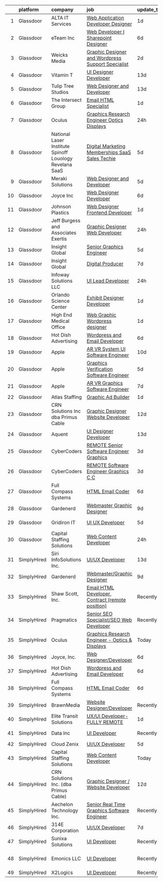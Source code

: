 

|    | platform    | company                                                     | job                                                                                                                                                                                                                                                                                                                                                                                                                                                                                                                                                                                                                                                                                                                                                                                                                                                                                                                                                                                                                                                                                                                                                                                                                                                                                                                                                                                                                                                                                | update_time   | location                  |
|---:|:------------|:------------------------------------------------------------|:-----------------------------------------------------------------------------------------------------------------------------------------------------------------------------------------------------------------------------------------------------------------------------------------------------------------------------------------------------------------------------------------------------------------------------------------------------------------------------------------------------------------------------------------------------------------------------------------------------------------------------------------------------------------------------------------------------------------------------------------------------------------------------------------------------------------------------------------------------------------------------------------------------------------------------------------------------------------------------------------------------------------------------------------------------------------------------------------------------------------------------------------------------------------------------------------------------------------------------------------------------------------------------------------------------------------------------------------------------------------------------------------------------------------------------------------------------------------------------------|:--------------|:--------------------------|
|  1 | Glassdoor   | ALTA IT Services                                            | [Web Application Developer   Designer](https://www.glassdoor.com/partner/jobListing.htm?pos=120&ao=1110586&s=58&guid=00000182afbe0612942f9508bfa9d437&src=GD_JOB_AD&t=SR&vt=w&cs=1_c5c6895d&cb=1660805843231&jobListingId=1008074200137&cpc=0FE1F5EA2BC84A01&jrtk=3-0-1ganrs1t5is3s801-1ganrs1tugrhn800-6c28291b72e36d00--6NYlbfkN0AXtvPDqDev6liskt-h_3vAUEMM26GmMOlWYCAn-kvNiXTWhOpXUsJAjGAig0pzkvYTj5MpeYtT_Tmk-_-5cLLnfKUOLtxlawba1a0ORZ_EkEUPx3Uxx3WchkhaXG76t2wO3Zmy83JQTWS_qBNlzXZuhn5agtDBqi3R42fCLwZZHxBjQQpB6vM1TWE4KKThsfVEuXe9SIGn7a4ZO1m8tEOBmEoHLaDvT5flUrCzjVEx_jvu412moRDLXl9gWNh4xhvcEXO3sgBdc2EmGAFrAlxniEH0LyIW5-bhCToopM6FgtdbHusEhw9IAmQBrtn8kVf4qMSSbOUg524saff7Hb0KWeTWHF4WoVGxPVr5EwKe0q2lxpJNud5zXi3_KhvyQqwZ-f8T8NZd45rYYRwzXW9v2JdRtywnZfd1pB00xDldMYZp9QWTfmKoJWQ_xbtcYnnvrvmrqlWrpUMzU2kwCfIzXtIc9G-Tg-K83XbDcF2NRt_Hm1Tb0NL6OkBeg_7tDu_xQGQBOaw6eGruToVoMtQ0jAnSXKPJc_n5WKVBzjvSMhOwu6sxaH6HwnYT3nXsOy0A4Aewaa2uuo5FVBdRksQG6rUN_cGz1PU2GElo0ONekTIF1SjzWiM3migHGcwymOo%3D)                                                                                                                                                                                                                                                                                                                                                                                                                                                                           | 1d            | Washington, DC            |
|  2 | Glassdoor   | eTeam Inc                                                   | [Web Developer I  Sharepoint Designer](https://www.glassdoor.com/partner/jobListing.htm?pos=126&ao=1110586&s=58&guid=00000182afbe0612942f9508bfa9d437&src=GD_JOB_AD&t=SR&vt=w&ea=1&cs=1_6f44ec95&cb=1660805843232&jobListingId=1008066878548&cpc=2CAED5C921A5F994&jrtk=3-0-1ganrs1t5is3s801-1ganrs1tugrhn800-850d932022c0bcc9--6NYlbfkN0Dtmpfj98iB4C0jJJOWen3Era3IQfJzNZ4PFwBIKpo80E20bU78zJ3qEgsYTK5DSPzuclvV91SisNWEKTRqgjREJl8qL5FgOUjzi02qgR1gqdgVoYCVdoiSQWs_6sV0PbQu6hjJGDTziVQRi1HM42vBckjptE7aIC_lp1RQcBvCaDRqAl_A3ENu8PewGKQpueUrpBNZF0hJ3jw4btOMa_MjwjIk778I2JLUk3j0mkhb-PkLCqLDJK1cfbV_XHe1fLKAN3jFhl1efVpHpqzNT3oj0t7YgzQ4LWwHpR0TZbCLjtuXQpuC17aUy_l8ddArBntFKnFV6CzHJwpks_mIIKQI4StFlb6AgmpYWxReDF0OcSlHPVfU_ic_tXf36x2QdiQFF4SW8dJFy7rvCfa8eoKhv126lgl7zpT8AxkYwJwnIVxoPQGGxTk4W3eb0mBiH6btRrrr0lEjJjfWT6CT8k_RDApc4iY1kIQzMkoAEtpVgM7rzawlm6pOmrkU4wCNGJ1qWlizcc1tX18vIw8MH9EM)                                                                                                                                                                                                                                                                                                                                                                                                                                                                                                                                                                                    | 6d            | Hartford, CT              |
|  3 | Glassdoor   | Weicks Media                                                | [Graphic Designer and Wordpress Support Specialist](https://www.glassdoor.com/partner/jobListing.htm?pos=101&ao=1110586&s=58&guid=00000182afbe0612942f9508bfa9d437&src=GD_JOB_AD&t=SR&vt=w&ea=1&cs=1_f0cba88e&cb=1660805843228&jobListingId=1008072013351&cpc=7C8D5D6438C602C2&jrtk=3-0-1ganrs1t5is3s801-1ganrs1tugrhn800-f31b1fb64c88e4c8--6NYlbfkN0ACTeRvGRFS6hadW-07x_K1RnsIE8OdH4tufuZ5eRAiXlI_sIDJdKrGe27qCs_TzNXdss_7gno-AnX7O1K47KxxOM5LJuaxxaSpOgir9tMdZ1xXBd4B1sGTqr_kgZtxG2mHPGXT0PGGvUIzcWgTQjw-mK6CS2EQ26MSkDvGKreFGMnUR7uWf4iEFE2kzRgStRBST9lGu52GRYFvkntgAjv8Wc6uSxEuDZoCupru2109WlVOZgPz0Z0Hj_oEy8uvnCHpqaCrSzvluFyeYZRpsIP0ErKqr_eLm-1A3oZr5uD24QV9VL0m5DdVOhWC-Q27NRipW4Fg75winhn7CHPYcpGAGY06-fYO5iWfGR-JS4YsowuvBONFQrTspAQ4_w7OJuA9YsiAmktkxr8MrSki9v7EqRgnwRdE4Fuu2fXrH_zrh8waCRMA9NrkvAByQ04H0xrDmoRsaDx62MUkLheLYuSaz-Vif9QoR0B9UQAwMmNk_XqNCcAMpPWhSJMgU5uxpYp8Ye9dQqFCIrnkB1aP0iLvV2ReFPfmvzCQo0b_-VpzzQ%3D%3D)                                                                                                                                                                                                                                                                                                                                                                                                                                                                                                                                           | 2d            | Cedar Falls, IA           |
|  4 | Glassdoor   | Vitamin T                                                   | [UI Designer   Developer](https://www.glassdoor.com/partner/jobListing.htm?pos=128&ao=1110586&s=58&guid=00000182afbe0612942f9508bfa9d437&src=GD_JOB_AD&t=SR&vt=w&cs=1_d232e452&cb=1660805843232&jobListingId=1008053886167&cpc=2CAED5C921A5F994&jrtk=3-0-1ganrs1t5is3s801-1ganrs1tugrhn800-6f6034691b5422f3--6NYlbfkN0DMrcEu7yrtATojKJA7cEzGQ3FdRGWLh0CZQInL4ECGI6k5tN82kdM0OKoro5eXmjovAfqE-qCFzorBk8MpdY72_0U5dfxVKxGhck5KRFN-xTbAscjui61db-fDE_8QO-m47Uwzd92MrNOCQvxBUcualtGhT067Qzu-g2luV1gB0uc7K6Hu6pcTF2O3asqcVtQ7fJhw9f-KrEPA_YoxHUx4vSWru2ckd4Q0oFhwJ8SWEc8j3Kxxo5jx4x9GPGLiQAbLiYazgVJD9ClQ-vFEaaQ4xjobEA_efibNeW4F0OCWcKb2vHtTc-sbYz_psS6nCagMGXFAU-otyD77n5mZaJc-Y6HXhwg_DoxKpQuLc-euQuiKUeodXA-I539KYUgtw1wLAC-mKDB__5IvnSiS90aNpGTnGGjdqXLZJyH8mcscKP5kZ41l7e3iKKNPQk1Yc4ByhFnAlxyFhM9Q0-uvPaq1dfWZLm5soJ8%3D)                                                                                                                                                                                                                                                                                                                                                                                                                                                                                                                                                                                                                                                        | 13d           | Remote                    |
|  5 | Glassdoor   | Tulip Tree Studios                                          | [Web Designer and Developer](https://www.glassdoor.com/partner/jobListing.htm?pos=105&ao=1110586&s=58&guid=00000182afbe0612942f9508bfa9d437&src=GD_JOB_AD&t=SR&vt=w&ea=1&cs=1_923c7901&cb=1660805843229&jobListingId=1008053123117&cpc=EE7F0D06914A6BE7&jrtk=3-0-1ganrs1t5is3s801-1ganrs1tugrhn800-66a68536ebef2826--6NYlbfkN0COoXx2nxHvtA1izLE8Ox-kfM4KUiiZET2Bg0Ps5ZbvlsQIhhyaNVvcHwgVzbqD8LdjVOZjFQOYQN3zE4BXJAyIFSvndfwa_99TzOZtbWnRVvjwIuEO7m7j2Ulrp0DEABaF0CE12zPezSZ3wvzUOzl8sjC0bk7XygatiRKUvgwZlhxaXtHKjn52bmk41A8sza-GgWrZIOiLpYoGXM9gEL8HbGpr9wGH95swvvVOZj2jpd6_ApS_qUyGlqXX3NNkFo4VRBr_ojbQYO9e2gGhfECdM8h4n6fZO28137VRxbOCXFF0Dkj7PAyED_jGmSpiRk7FtMBU5WtuiiiyvVTCf3nvSutjsEPt3T16J9s9iLuRA08BLimAH1e9Hi2JkBIH5F9S_1PHXvGp_qyr3dPsOr_cQNDCZBv63CjifoLC2BKri9hFEUhs7Ju52a-ZR2tZgRLt7CpXnh4UtQzyYA-k858JVlyfR7LZOvVp5bQK6coXjZjEZJWDLL0-F53wM_2n7nM-SpZSGQLS9g%3D%3D)                                                                                                                                                                                                                                                                                                                                                                                                                                                                                                                                                                                                  | 13d           | Rochester, MN             |
|  6 | Glassdoor   | The Intersect Group                                         | [Email HTML Specialist](https://www.glassdoor.com/partner/jobListing.htm?pos=118&ao=1110586&s=58&guid=00000182afbe0612942f9508bfa9d437&src=GD_JOB_AD&t=SR&vt=w&ea=1&cs=1_fcf77028&cb=1660805843231&jobListingId=1008074370447&cpc=42BEC95245890617&jrtk=3-0-1ganrs1t5is3s801-1ganrs1tugrhn800-22c56744a00dd6d9--6NYlbfkN0D3PcU9heefYh9TtgByvMoljOix8d9QGO4-sOduKDD9bT1jZI9CfBWrR-yhgruQBi7BODCzZdeBCVxltjTcoLfa9fjLk7NMFbxIrl9F5qP5psuaO9TR_rl8p70B1b0bwKQhJG9MZh2IuOyJto0tZsNoJrw3F83L99OynJJIDCLJuZYXtySHDGkwyagBHaLJOEOXrtbS6ZygUn4l1org6kBOMJCG6J8h2LYu-JWtvrFvZ3x4dfSRxfxfIGybZeKhrHEgsMBjQLM4pMr8f00CCB4mzac6rpq6cOW_zdDNHAHhytQf_Mb_ISE7IywMY_VjnHPmNwLSI92SNmVlx1DHiKRbWTsVNnSxs8PIRkD39FYu-S0S13YNCL6V7FhB74vMsWniV_RSoep2RWfRCN47jZ_dc-i0rvXRXZq20SpqTkErwIDZZD7VRTmS0kL3UXGj8u9TRiVWaKoEcAko6v8QPLGcGqAAH1mPAVWOr__nYondnMXwtPWGboRu-v-jCEB76lTj5gY4qvLtFg%3D%3D)                                                                                                                                                                                                                                                                                                                                                                                                                                                                                                                                                                                                       | 1d            | Plano, TX                 |
|  7 | Glassdoor   | Oculus                                                      | [Graphics Research Engineer   Optics   Displays](https://www.glassdoor.com/partner/jobListing.htm?pos=115&ao=1110586&s=58&guid=00000182afbe0612942f9508bfa9d437&src=GD_JOB_AD&t=SR&vt=w&cs=1_2248316d&cb=1660805843230&jobListingId=1008077457927&cpc=DE56C24FF6DEC286&jrtk=3-0-1ganrs1t5is3s801-1ganrs1tugrhn800-ef44fb719727a8bc--6NYlbfkN0DYl4UJW4r1Vl7FEn6T9F-rD9lpC-0oMJVSiWjK_MGUd8e8cHXcpv6KPyjLHZEfqkXGgj9g3yMP8WBskLw8Z33akGOFyRhnVvFUcab6l4hdzH_rbNwh_JgEQd7Civ74f2U5AHnFCbn-WchGtEeP2VCWodfz_h3UWLVa38femHmi7XXVvL8zU76LUIBe236O9d5Mk7yff3H_GrvhYPVLuATXfuCCXQP0Z-85JJZEJujhDiqLvKQ69KrXIk9OaRuHhBt8kQS_U6u38i5XTx0ntzT8_rirEDoNQDZmF7DB-wz9zl09tS7U9JSDpbl-Sv0RW9qvboHxO_g8kJaG5Y8OLLf1Z0taQivYYz3nAr_jdJ9u-h-cwXO9hoopH_Tty5VMSw2k51m3MePugpOFYd9IQU7XIzHhadAJE119W7xVAzsMANJUXGLxeBqNQeYCegsWcunSEUX3RBBN41nRSm3lFr-I8tdwVp_d6ar_nlzXtFIiRrVdpYBV7esJqIJZ-GzbO79-PQVgIKPLLWEIwNPugv5WLntxZHHPBp82iBhlLqzvaySSAvjNXKCHNNzjN3RtmtN8m15wcesW5-GsMfAqgkLVZqxqQZ5j3HhpiMFuYUZsekV6xhugfEmiQ2X6LxQA8yWHnLb39g4Q2Ei2_cX7Ifcj6YOKKiUDmn0PuqAZuMHwNSVN9F0GsIzOVeZ0WSH1FiInfEvkWdMPfLR0W1G0znTiVjfq4EgkV87b1hXVgKWzwIqCMg_LbRPC6DzcM6QLWkVdEMgalSi_SjzTyYxPNDi6Tzg4m_M4NdjbExvMp-0Zyb_kkJafNEtPtdiq963JR6MmdlSg6EsyuZjOmFmJ0iXJiDvv08RcVXYKTjIgW0Oq9IYZSvrtDQhsIA4JMLCK8dx1P2u84A_AYSBrngx8sI-S4nrvofEEcWujMFH9dTXg3L7iRMTigsHAc87VkdBXtM3BY8NHWEzB7Q7BuhCOAlHnxMSLV_d9xHIhzAGtkpV-5I36taqNiU_v-2avYcmvt4xR5cMBckW8r70Ns4rbLtKFag8X5tkJ4d1H1A-udVKqSgVt2Uty23go_3bHabkAHCE%3D) | 24h           | Burlingame, CA            |
|  8 | Glassdoor   | National Laser Institute Spinoff   Louology   Revelana SaaS | [Digital Marketing  Memberships   SaaS Sales Techie](https://www.glassdoor.com/partner/jobListing.htm?pos=102&ao=1110586&s=58&guid=00000182afbe0612942f9508bfa9d437&src=GD_JOB_AD&t=SR&vt=w&ea=1&cs=1_86a263f9&cb=1660805843228&jobListingId=1008068911018&cpc=251DE92F8575B4A7&jrtk=3-0-1ganrs1t5is3s801-1ganrs1tugrhn800-ce89aa23009b1c36--6NYlbfkN0BxkLIcfe0oqaYINownie861a0BJtkzmJW-WyGv8J0JYNFW8oQHz1wbvj_f-6pZXKFs39C5HYDJAun2xiK8kT14n2FBdJ2_IV5P7fLAVoIpAPoU7I-jaGAdCUI_DNCk7fRWhvHWG5Rr1ymXTyzBAMRa3T80TC7-yeYBvTn7Hm3WLXCBuMW6Li9aNXTNYESyh3XENxR8nNMTiZEWFbkvpcnnsBH1rMYAXoBeF1pZDbaNbxUdEC97YYzD3osXUiB_ofOmCSWLM-GnWnimIoNeawqLq887ay5hPbytxj3G7GMAzZvqpVoccRs4Ql8B9MER53ZkkvI42r05CtGVSdTZyx55n9Wh7Q04Ro6gYokivF8L16pvKrEABM74KDMP4IH5u8Tv_MsJmPlRUwHT35bM5ol5braEqaQrwKMaQ8dTBHfFpUEFbSYgpfoYh_5ATgT48P1TalMK1qaC64M90QCHGWMWrVF7iKEE8towbkXcSwQJCiqKbxgYHRB2F2E5IDzj3UDSgrI3O1pWHjRd4pchYI5NYNj2_e8Yp_fQbgtf7RyS1Q%3D%3D)                                                                                                                                                                                                                                                                                                                                                                                                                                                                                                                                          | 5d            | Scottsdale, AZ            |
|  9 | Glassdoor   | Meraki Solutions                                            | [Web Designer and Developer](https://www.glassdoor.com/partner/jobListing.htm?pos=114&ao=1110586&s=58&guid=00000182afbe0612942f9508bfa9d437&src=GD_JOB_AD&t=SR&vt=w&ea=1&cs=1_315aef22&cb=1660805843231&jobListingId=1008068704454&cpc=48B9F4758953335C&jrtk=3-0-1ganrs1t5is3s801-1ganrs1tugrhn800-d83a7cdc4a7bc7b4--6NYlbfkN0BWi3eEu-Q0UpxkIUpdrJzmOxHi_XGcoZO2CjQXftiTGI9fTokWfZjTPkpzgBplrcOqyZHjR7weLWGZP9pVPTXtxbQM4GjiFQIzgNcOaz68MD8ziUuvfbAlYFK0a3PY8HM8wDQmHW5FJdNn8qx2kIX_xIepT0cRaZIYFYiB7zIPJw8TNVgIJK19Zb5hkFGsiJc1zSbZrdDSmVg0tehJyKTm8uvca1hEdenNC1StLlIG5me6OjQ7hA8oQ5deK7ql5-21NKrDVHcUToulBBpfNxm09wklIbK-nT4oyxCDllX0BG5ppXu3vH4EfF_PRbVA4vEKT1wDQc7gFYHViYojGwbyWJeoLOQjoWQJfIldaOzJhvL5dUoWaB0ZDk8ZhZfAWx-e54TTfe8hMaB4xg_SAWRQSWxDi0Aj4D0U-zXyuV3DcUHcsnc8oXDSxBiYSV8vYyEBBo9RHusaBGdkCpj2QpRTLnd4qHXo4nF9nFu2KzFF8QglrWZkE2U0MXU8pxYEakHp9MmmIzhZCIF32xBatcWJftOwh8H4N1o%3D)                                                                                                                                                                                                                                                                                                                                                                                                                                                                                                                                                                                | 5d            | Pensacola, FL             |
| 10 | Glassdoor   | Joyce  Inc                                                  | [Web Designer Developer](https://www.glassdoor.com/partner/jobListing.htm?pos=106&ao=1110586&s=58&guid=00000182afbe0612942f9508bfa9d437&src=GD_JOB_AD&t=SR&vt=w&ea=1&cs=1_fd938897&cb=1660805843229&jobListingId=1008067001313&cpc=8507CEB59E1C6AFB&jrtk=3-0-1ganrs1t5is3s801-1ganrs1tugrhn800-0808452861b2c58f--6NYlbfkN0Bd-kcuCQtFSZaFOpNra10QcN4twG3O5kNaxw30qdscHvBfYwwSa5GmMdPyP8QE6nGOfWwoY_1AmoA8VgAJ6Er8qBxw7QX8yd33JOFdofVfwyOzL81LDE4BaQkTu1pS48yJ3cdwzEyXCcKmOw1qy6_GaqQYCuYHoOC5xSTBzAlRrHI8ZX8tiAZsUoLnJV15DiqXNWgR7rnvuq4zLFexU-tqAul561o0eVWW62fbaQIw2BJOOClpYQz3KWYVObAud0QyYUhkH8LNbLub8eh2b-UhOqk_Z-ide6mcKat2_MQQuIVnCzX4sAVcR95AtkppODvPPWix4OaA3ZwFnhXe617egPYWTL3zZHFEon___2-Bt6PL_trv9br61Zsc6WOlcVSNMOJyrXMIdqxp-IgCxZPH-NNYPBI3ZTMTP5P4T--x-Ej_CoOswHxcsHkTLnFWi8vViMVi8MFi4gyhfSsI3Sh6GQOEnnQPf49U4FX8-StVV8bc1wqmNuI6oqCfN2IUeoA%3D)                                                                                                                                                                                                                                                                                                                                                                                                                                                                                                                                                                                                                    | 6d            | Pittsburgh, PA            |
| 11 | Glassdoor   | Johnson Plastics                                            | [Web Designer   Frontend Developer](https://www.glassdoor.com/partner/jobListing.htm?pos=112&ao=1110586&s=58&guid=00000182afbe0612942f9508bfa9d437&src=GD_JOB_AD&t=SR&vt=w&ea=1&cs=1_7cafd175&cb=1660805843230&jobListingId=1008074111327&cpc=44CD5376B8534B8F&jrtk=3-0-1ganrs1t5is3s801-1ganrs1tugrhn800-27e8506908806d6b--6NYlbfkN0BxpP53ILL8GulLJ_NWfVzecCnjI9RptcsvEJd8wgfIdOZfT6IohmguaMkXKhHYgQaQpX5cWvUkKIlwYkiTiK07c3OcbbK9DxcDeLbDIPECFg8lRhSaC_DYecPgnMCv9tl5vzpPJt6OyU7fX6aaZi6nEZiRoAGdDj9F0_jtrisP0C6iLlQSGi-Ecat6HK4Xy3cxWWYFolvvM6SOFBgbkoBX2isGJApkqQ7ax18EdKm4isdfN3RRmWTO5bC4Ym_JJv0Ag7aRUIb8j91U-G7qN641SLh8FDrpmsqqL5rTeiCUle2swW9Jeh3BMvCkpNjYpxa073b71DD0MQwtDCqrwpizkM7gFbISd6wMXYwhgHBLIkLRnbZHi-WokBNc4teXFLQEIcVnMDkPzbforNgdR1cmA5mKy6k2OAPqh5dgO5wterKAHRoc7t6AmFZ7D9h4aOYW4mhPwohg4F5DmJ7VZ_hLzD92SSg_qZSOl4hn5XCPIDIUXMDAri2IJrg-LUZ4YPs%3D)                                                                                                                                                                                                                                                                                                                                                                                                                                                                                                                                                                                                         | 1d            | Findlay, OH               |
| 12 | Glassdoor   | Jeff Burgess and Associates Exertis                         | [Graphic Designer   Web Developer](https://www.glassdoor.com/partner/jobListing.htm?pos=109&ao=1110586&s=58&guid=00000182afbe0612942f9508bfa9d437&src=GD_JOB_AD&t=SR&vt=w&ea=1&cs=1_839c16b5&cb=1660805843230&jobListingId=1008076372450&cpc=75B6770C194DCF89&jrtk=3-0-1ganrs1t5is3s801-1ganrs1tugrhn800-a87381051c7c70d8--6NYlbfkN0BBGG9LMNqL16EzDx9S3nKk4b6IwprgSJginr0DZD_oW5yEAmn-tqn__dirEdhobilUXGynBkX8oC05O4qGCNbFpzJlkWEmzWOj6hDMGr8hgeZZtwdzUglKGrgSBvKyoEWlhFZg9sdHmlu0-YUGSwGzMxLwzPQvGfaKm9_uYY2dOVJBHGmnbJkXogK6MyeLNyTgBLyIFOWIvaVV-zj6lWr1jaxhzqZ4vTQteCTnum0YZ0qzfgAa_BoJorltXK_0RSvPLqmeOQ9qWRwdWxWvcD_K9jA3Yf-bw-Q5GEW3TDYXkPKVw1ZdxGEyNFAcVhEjgvjiivIr2dUwio--6srYmXvgwr0g4mApJ8oNHgEo75Zn3kqJyJ9xJBRh_AZJ1Ul6wv6f-nUuW2vcXKjZXKzMHS3B-4cYmQghmDOryPRo4bFt4Taaecs-nz6PjFOTtOiIF5-MXsf2LCmvln0FrEhZtEfGEbXjhlouxn5nryxVldXa0tvLmM3sx6900uevI9782FY%3D)                                                                                                                                                                                                                                                                                                                                                                                                                                                                                                                                                                                                          | 24h           | San Rafael, CA            |
| 13 | Glassdoor   | Insight Global                                              | [Senior Graphics Engineer](https://www.glassdoor.com/partner/jobListing.htm?pos=125&ao=1110586&s=58&guid=00000182afbe0612942f9508bfa9d437&src=GD_JOB_AD&t=SR&vt=w&ea=1&cs=1_b70b1e6b&cb=1660805843232&jobListingId=1008068592730&cpc=FA84DF7EA1EC2398&jrtk=3-0-1ganrs1t5is3s801-1ganrs1tugrhn800-d046369ecbcaf88c--6NYlbfkN0BKkHZu3wF05EeDimN_p6sYpKCMArvwa95YdH7UpkaBCiPadoOw6FI3BqXIfyyn5OEhMOaseVEEgDR_ESOdv_Q0SKNm6lseK5OpWfNbaUk_Ks_Y-5pP1vRhGB_k6-qJRW0nMIFWDEGHazko5XFGQjJ-gbskjrLBFHRoPJ2AjAseNTuSZMk7OtfvSdKyYJIhImDCC2v8jqxN5Rt3p2QrjsV8Iq9EmRGC_PssKfjmFHY__PRAO1kRsFfvtI1nTtMf1FD8xPHWiU84uUgUpFpZIINDLoFvTPfFpMExl597_fLAa_Tsv0iR8Q0QFamTp7B31XddW8QHl8x-yRLybGzx1ZuHcZ9dHplZuJ2jMKFX_4X3PiE-YTfL4IE3dA3ak_xtfXiXKC2rjA0ozIW14k9Dv0kGEnd_uIuPoy7rVAElWZFWve4YbKEyssekS7VDzowUXngN5aGPHVcEgYOscZ1UhOfvERRmZWBXvNcquKHZ1_D78s-IOkOyZdNgLOxwFyxyTbCxSmn1XwxzCHGfacr2bWHb)                                                                                                                                                                                                                                                                                                                                                                                                                                                                                                                                                                                                | 5d            | Remote                    |
| 14 | Glassdoor   | Insight Global                                              | [Digital Producer](https://www.glassdoor.com/partner/jobListing.htm?pos=122&ao=1110586&s=58&guid=00000182afbe0612942f9508bfa9d437&src=GD_JOB_AD&t=SR&vt=w&ea=1&cs=1_8ec047b5&cb=1660805843231&jobListingId=1008065149249&cpc=AC285F3A3ECA6BB0&jrtk=3-0-1ganrs1t5is3s801-1ganrs1tugrhn800-ce36b141f22d5496--6NYlbfkN0BKkHZu3wF05EeDimN_p6sYpKCMArvwa95YdH7UpkaBCoSUOkIYlUzf1Pb6Z78DI6NYp2c0EUd8Ub1ij7G3-6hHgT95PpZlrvnSOmuCMoxs5mGj0ULylIxlUCYDvYCS7-VDtSZ8EK7aglIsVCwREydsrprgivbk1Ig5oV5zQSXie93MTMf-6FiZL7e-tgMjNVE3qPDFArDE40AZ_OJiQm2V4BIjV1TnFXWhgSeP3JF1UG5x-4a54Ox_CDH8LawIivmGWKxZB8TAnMOSKmiLI1Aus66LBQ0t1YI5-drbBUPC8aPnLXzGK5KY5oB9dEzP0922TrKJssX9Z3l1cIWHUx5zBsWOtpjoctiur1oNiqtMRmw_sBxeOUuu3HveG1Dddv6smp1keREDC2qiFs-BGPprKPxCBOPKM0tfZXzNyMnXjhri6j0EST85SOw9Uyg_KFxtr9oOw6yosKwcmIbItVo5cUZmVXwPqEgKloBzqlvlDcr8gBWfHdjhbPPbjmaN7Lo%3D)                                                                                                                                                                                                                                                                                                                                                                                                                                                                                                                                                                                                                          | 7d            | Remote                    |
| 15 | Glassdoor   | Infoway Solutions LLC                                       | [UI Lead Developer](https://www.glassdoor.com/partner/jobListing.htm?pos=121&ao=1110586&s=58&guid=00000182afbe0612942f9508bfa9d437&src=GD_JOB_AD&t=SR&vt=w&ea=1&cs=1_f79696cd&cb=1660805843231&jobListingId=1008076821949&cpc=D2F1DE17EE1F43B9&jrtk=3-0-1ganrs1t5is3s801-1ganrs1tugrhn800-65fd204f50638a3f--6NYlbfkN0AQp9eHQpfXDACf0nMqKlXEOkSkx_nB8icbKaaX1A0SyL2ctONylXuCGU1PrztI11iF20KZExxxWcNM23i2ro0YtpjbBAkE0VEcPMW-e9gHLf7qLWx1GFPbYY2ufPg6NLTEI1jiXw8EqCsh0ctruu2IF_DIFqJM6vqtWhGxoBW1eWIMGebLeOI_tZkPj1Ohys0nmq1mP9CozY8bLaIJaDiK8LMz1XU1kPsMjeLewfvXPqD1CoC7Tg_MUi-LiSDMhvTCVOxQNnUHknP0_c4myjot0u6btuelZpYKI3y47RpGXZetL6XFdKqGmWqbEyfw2GbPmWH7rAdHMkXTgpIfeIeZBS70V0_r3Z1yW-ZjC8f1bFlsCgDjnoO-rsGVkEjBVlYHfRmpk6y4Hz2k8tp2QOhmSzzIVx0Jo_eo0x-q_FwBjBTpFsDRn-EiPaiaJwh9UkvZD7Aalen4aJw-z2SUNaAyjJLfW1CinRZN3k4d3d1TJt-gN2Eq6Ypz1upZ5XgDhWDrNV9ZmzaAFk-KXE64XEboKwrrtR0UpvE%3D)                                                                                                                                                                                                                                                                                                                                                                                                                                                                                                                                                                                         | 24h           | Jersey City, NJ           |
| 16 | Glassdoor   | Orlando Science Center                                      | [Exhibit Designer   Developer](https://www.glassdoor.com/partner/jobListing.htm?pos=110&ao=1110586&s=58&guid=00000182afbe0612942f9508bfa9d437&src=GD_JOB_AD&t=SR&vt=w&ea=1&cs=1_75adeadb&cb=1660805843230&jobListingId=1008073917846&cpc=9C2286EA3771AAF6&jrtk=3-0-1ganrs1t5is3s801-1ganrs1tugrhn800-19530d0494599900--6NYlbfkN0Dlo60a_d6b-ZbHMAl1R6dg8b70dlJGCHmV1YUp37ql6Hlxf0AnVUQRHMpH0SGJAODkvMvtI4dD_VJ0FBAIEo24wrR-cBIVwY62V4nP7xc-cspw_Gy2QAJq22aWSQK0-k-P8GtrQKWis7qdeFrSuAc2CL0nTVehODDXxeTLKoX6ib_LUZVjOw0QVZbmb0b1gwo2afK19x3uAgdFZ5zn4z6tmBH47f_dPbYC5WtfzLSDngVr1xemR3u1ZpwYJbheNOnRR8e9_XJll4h0_VbHHtfZwGLxzFcKK2c83l-fPddY3fH7uccrsV-kQqtIKMuA_GSUU0yhBl76OX_BGUHHoUwsZOlpmrzh7qWNfW7GgX72eWPZSAWDb_Nw3ZRXEkF8vWwXt5P1pia676zVeNZCo65EJGrgpOSYT9aBaoNSFKoeoYOqzDNW7DzWJvtRRszBr22GBBFWC21GW5FLeLcxHgK2Z5xkK-refUN4CdwjDOkhjE0Fzq5-qr1ZeSExKC7uhog%3D)                                                                                                                                                                                                                                                                                                                                                                                                                                                                                                                                                                                                              | 1d            | Orlando, FL               |
| 17 | Glassdoor   | High End Medical Office                                     | [Web Graphic Wordpress designer](https://www.glassdoor.com/partner/jobListing.htm?pos=107&ao=1110586&s=58&guid=00000182afbe0612942f9508bfa9d437&src=GD_JOB_AD&t=SR&vt=w&ea=1&cs=1_ba2bde8a&cb=1660805843230&jobListingId=1008073924866&cpc=F583A5AE0DDDFE3A&jrtk=3-0-1ganrs1t5is3s801-1ganrs1tugrhn800-cdc07b779ce17b79--6NYlbfkN0Bo_CM2a8GgFIiw_-9fb5ug3xmG_MFCzpxBl7ntROtVZTUTxHtYlRzzoyU4wDpeaIZZKvJ43WSJqcFxDqc7AYw2f3qjaUpocHZRhOsPdkAYAYIbGG8NP2uD8KaMG2V2qw-gmYY9Me2WDYPfIyiihOjuIqkaMqFmzXauMxs4SDtAjsmCEE8WXzAGtyIEbr8o00P8HvlSFDptMrrZnVYwIni8FTbbwwXt8Ks4J4fiRfJCdpmXS0X-YSEpBhQO2vKA5rjEVjiz1V4bxqKSLVJo4JydSMg5eMWuXbPHmyYnA6IgVhsCee_mk6PTCLurDKsRKokfu6QzQDWrENc0Bz1jeN280jQv5k61-g9-IWIal5Az8HEO9rBqa7Y7X2f5wLO2ITV6XkWIQwf0aVGWfswYReTJKUK0rfvxMy5y6541u-hxV-kbPc6kNzkVJfUEwOaQyniZX5eAbc_m9k3xbmi3vkRMSIRmIKxxfC0NuEc3D-9j6W2ANRGfrDY5WdbDEkiYN_o%3D)                                                                                                                                                                                                                                                                                                                                                                                                                                                                                                                                                                                                            | 1d            | Los Angeles, CA           |
| 18 | Glassdoor   | Hot Dish Advertising                                        | [Wordpress and Email Developer](https://www.glassdoor.com/partner/jobListing.htm?pos=130&ao=1136043&s=58&guid=00000182afbe0612942f9508bfa9d437&src=GD_JOB_AD&t=SR&vt=w&ea=1&cs=1_cabbd885&cb=1660805843232&jobListingId=1008066852441&jrtk=3-0-1ganrs1t5is3s801-1ganrs1tugrhn800-b745639a21adae98-)                                                                                                                                                                                                                                                                                                                                                                                                                                                                                                                                                                                                                                                                                                                                                                                                                                                                                                                                                                                                                                                                                                                                                                                | 6d            | Remote                    |
| 19 | Glassdoor   | Apple                                                       | [AR VR System UI Software Engineer](https://www.glassdoor.com/partner/jobListing.htm?pos=119&ao=1110586&s=58&guid=00000182afbe0612942f9508bfa9d437&src=GD_JOB_AD&t=SR&vt=w&cs=1_a1b0536c&cb=1660805843231&jobListingId=1008059181627&cpc=F41FEAB56D215062&jrtk=3-0-1ganrs1t5is3s801-1ganrs1tugrhn800-1ea0c35ec4adba91--6NYlbfkN0BvKrLyj5gPmtZO9T8euul8TCxuuKNOtzRJOomxnwSEodTz2Bc-sPZlbtkML8D-m4oKOG2NkgfDAf-04g-SoIARYnTsh0ukZHAJ4ljhlCGY7CbjQObb7jyuwvRSMY_5qQ-ffVWp9nfMxLqD0d348fJuHIzaB5B94cR2C42CftyBtUBlHT15Bn_EBgPWeSNpGAEZPEylj9C722JBQ_y7MTDcVq23AxHqwl0XkoHD0d6lUe1lCwZJKv8vyAy9XQpjGltbPP0Znu0GkE3tQh7QuIoAIr-d3OaNU1n_gb-37UJuANOCCzhhWUtUtR-jYTfdAQ5ULZbNeE3_NwrLvu9C26j0yWnSwDFjhXYCMnkZ1IzE9ZVGR3F1-HvzFRTZcw-Cns_krSY1JnzgnQRkvE8fg4vclGV77YDIvh9fpw9sseFrHdaLm7kIxeSO3DwUWZFJ4JLAgi7BWEyblHH9rg_hoJfb0_hYPLNzBkBm-BonWPCSLkXIfX9ka9j4nZwnxFmJpXWMRAUmg2rBl52-CutK5u0v6tw3FNy9WSzE8Cra0zg5OUMOU_JGDRbWdmN20uru_QMd9mXM_EMaDraMeWuYveQmyGUimjEhlHlxhTlBCbC3aWlk_HTR1ZdIYwY9vf56YpJsNtSjsmS9Qw376qgwsZrOnATnRvU4ZsfxtbGS6qNWgsKHiEeky8dPJUZr4zLxIbZMjyywnIeX3XnjfL4Pc-IeFKVzl_O5B0lqIUR80DcXANAg0RsNSSoFVLMAQInDfmOdMli75pGW45i7bGh9L-JistYIOL4Q_jhAqiArDK8uzLR1DZbt_luIscbI6LmQFGn7b1sUZxYtnzdHBzzGLWfy6ukwZapO7sCAqipZ0HwiI5oCxoWNx1VefJShsbqg_I9JDdz1nhJUMCOi3HpoKbaz70op_mWL9yns9DJXHVE8Cz91e2dLVREOKAEhhjumF_6c5S07R4BS3zUYvfDyTfbs)                                                                                                                            | 10d           | Boulder, CO               |
| 20 | Glassdoor   | Apple                                                       | [Graphics Verification Software Engineer](https://www.glassdoor.com/partner/jobListing.htm?pos=117&ao=1110586&s=58&guid=00000182afbe0612942f9508bfa9d437&src=GD_JOB_AD&t=SR&vt=w&cs=1_61957c0f&cb=1660805843231&jobListingId=1008068026018&cpc=B076152010A3B66C&jrtk=3-0-1ganrs1t5is3s801-1ganrs1tugrhn800-0cde9808c90a4373--6NYlbfkN0BvKrLyj5gPmtZO9T8euul8TCxuuKNOtzRJOomxnwSEodTz2Bc-sPZlSXfvz6ygy0vQB9CRkjZfnHEa-WkjlKkyKWJ4J0cQmxnxxtT6IVAmzPq0nUJcnI61Hq3dM1lB7Ukn1DhpUK9zdp7O0WoFzKhyfJlVLFGSbYBQxBDgjis4Mi8Qh4XV5S-7UccmFae_hP-AkCmN1RWCChD_y7nmjkwIvksyKDQJC1erjcYcWkAcHT7syLZeGbhUN2Xzjf5rIzdzY74HGMz1msXHzMD3-1mTcldcvSrMk7pvwWIUT1nXUsCb7ADnX12fzrGVStgSh7KFEps7TGA0i5R9NImCnyQEDV7rwvIPtO3Pb2EAnQL3OZJVsXrVk5sgVMvkQcBSzkAYTbnsFAPVOI3KDynKIw2COlAd03NQuxsk4L0QdUxo2XiCvrRHTbi09wKU7tFZztCPOgkIjaDvamP_Vq00NMjBeZuNbbupr-nWDtc6B0JxGJcwxy6PQLqQCvMy6PcUBzaCdBTQTTIzbvoyq4ltFFFouB9_-IqUZEXe32ilUTWqKTrgoYDiqlk7UOu6sAmvHm4fkyrES8uoP1ojGVbd8fFCBwuC_fDenBJUhtdtfa677vS_BZV02gh3sQP6KAeawGcL4wiJcD2t7FrwCfSwn27_qurXEQDMdaHV2Yot0_q_NiOCDgnJafYRbu6sgFNJlpNtz9gWteKrNms8bAJSh49PS_Wh7eqR1ZIOY81MiKCWrxb3lejZ4hrKsfJAoddFKtv2hpnml1RuKkURpII40rmJLhmfbmO2MRok3QPGl4b1mqDHzibqG8lutzX5zoOM7NQtQLtL80zsXhffv9byJOhY7AURmOdJf9jfYdq7jPlWRRfx-gdnCgrl4aCWiWpEJx7Go0lanTaLpPD6K637oKF4if4RAsm5Vpnl0Hvu3XO55x3PSAjb9YPWgdbtQRijo-Fsc1TYzhjN54YWDks1WEAOAy138_Eq86DuxWsm_VNq6w%3D%3D)                                                                                          | 5d            | Austin, TX                |
| 21 | Glassdoor   | Apple                                                       | [AR VR Graphics Software Engineer](https://www.glassdoor.com/partner/jobListing.htm?pos=111&ao=1110586&s=58&guid=00000182afbe0612942f9508bfa9d437&src=GD_JOB_AD&t=SR&vt=w&cs=1_bdc0ec68&cb=1660805843230&jobListingId=1008066168739&cpc=F41FEAB56D215062&jrtk=3-0-1ganrs1t5is3s801-1ganrs1tugrhn800-a0aedb278d95b3b3--6NYlbfkN0BvKrLyj5gPmtZO9T8euul8TCxuuKNOtzRJOomxnwSEodTz2Bc-sPZlbtkML8D-m4qkK9LgBnBj3KBdVsytPF6dQxEjHcRvPDVb4xrtQrqdetIdW4WXYCsJ9yjtIRHUkZ2qiqA0vmieN7-zC5tD55zewaQOIWpwHG25l9uO8Um0TLM5eyoHZ3nL1TUUwPfUlMss-e1r7q85NV4FI9IE0UAMknts1-BAM1Sj3Xb8qHAQI7mdqqLwd3WqUokdpm92Fj82D3uy9uQutYW_p2G8Z18qQgosDhLu5WHp9KbOBKRY9kl0i1PmY2vZ8_WZUl5qgLx7ylPAEY2vVWCEbYgZjje6iQkot7ndQZuLOE_pXSN4l2YYOP2cpRVGqIzXPfoomcMauNOtjhfw2WNmRE3v0jxDhdMZ-2jil717Ga3KK0_0c0Y7qatcVkGI7345IAaDWlbYhDgvk8PyJy4s6Vclfm2Bfwr-Ld8eUkmvearcIidIs4fWNUSzLbrm7XV6YScucU41_nvEfTdXhBkMPkHWJqDcOkslGPrIQy3cnT4XbNbQbX3AwgPgAF0nZDE_XAEBRVDGsjVX6p2h-uTb6LoAaj5mXYV9nX1QGdpGDTBFl_LdeIrQzaKw0sXcPS3C3qXmfkfa0Ex7gTUVOqF4dpJ-dLTFttD1kxW9P9bLXrPRxb6tvwizOd9tAP_k44BGBmrdeLvqq1dbnBTxXz8mtKcEIVlJLY3z8Pk2WCLI88P9YRgQwbEjehQ14SVNN_62Gmu6Wqg6u4d_s5oA5z3tms43OjrNKEVVrIlCBONXXi5t2HvAcByPsV8kGhqiiTj132tfDWaIuz8wTqDKRfN-h2OroQeGQn35YQ58WgDivDEG9TclshppRn0bbX6-yO_6BcXUPpuuZmlOVeMHT8hidlErUOYZqW497o7UhEFy0TNgeX0P7T9XLCRe2Ff0a7G4q91FiUo27s9K8pQDodnbmkDVeWWb)                                                                                                                             | 7d            | Boulder, CO               |
| 22 | Glassdoor   | Atlas Staffing                                              | [Graphic Ad Builder](https://www.glassdoor.com/partner/jobListing.htm?pos=108&ao=1110586&s=58&guid=00000182afbe0612942f9508bfa9d437&src=GD_JOB_AD&t=SR&vt=w&ea=1&cs=1_73a61ef0&cb=1660805843230&jobListingId=1008073832848&cpc=3E251C7E648E8D76&jrtk=3-0-1ganrs1t5is3s801-1ganrs1tugrhn800-ac81c60ba4077ca7--6NYlbfkN0CeLFAsULLhH0_ina76aVyMvKfUXDe-XGjHzwH1tIT6X9vXuPQV95L5oS-GN_E2U7bhlQyQgHDKxHSXlI0DMmQACEozSkPmyoXHED142Wb2K6wBp8SUO-Nx5B7go8ANaIshhEHzelKV3huOmV_BtscvJbhY7l-9gO5ZATr4fnRWlAzVozWU3fxRN6Rzvhq_jI3I-3IY_fCrmNZzUsHjuDOsUpM7Txc0KU1NwoW9fH5Ce267ggUfEyLlfIikEHeLGjykdq48q-mDXOj40Ab7JbAepAYBtRL9JrZZCyq-HTuKpoxddPuj249qKTN7HrrZ12fveyOOzHOJcYnsZhCaB87eRLmdFduygwCmm9BhdAEM29MLql-pi-pqerg6ENA6e6i1i0Vt03IylG_u-3bNm_aXyNZtdU6xNTf2RW4SRro4UaGfsFHdxQ6avGCFdJhrFlN1RYVH-mGbYtEftfNxjaJKgx_Cqv-TWeWqoYz9V6MlzkDwZDzJWtoks54I5FsYTz7jBd9774tKvtj2poNasDZc)                                                                                                                                                                                                                                                                                                                                                                                                                                                                                                                                                                                                      | 1d            | Boise, ID                 |
| 23 | Glassdoor   | CRN Solutions Inc   dba Primus Cable                        | [Graphic Designer   Website Developer](https://www.glassdoor.com/partner/jobListing.htm?pos=104&ao=1110586&s=58&guid=00000182afbe0612942f9508bfa9d437&src=GD_JOB_AD&t=SR&vt=w&ea=1&cs=1_b43aec34&cb=1660805843229&jobListingId=1008056080475&cpc=8C48BB2340EE80D8&jrtk=3-0-1ganrs1t5is3s801-1ganrs1tugrhn800-973e989f4417f753--6NYlbfkN0D5TrYptuxfAGGY-xyw_cZcYoKArTSbIFk24Z4F8mcy7RpumEUPQ98v5su64To6qgV5eDU1_1WPD5bBATlsZVrDRiIGNWZcwHNqZ7vumuuoGUezQTzJp-nE2ur4DoNDQ_ICv5-FXY1CP1JdBLpJkVkiy-3S_vSR4w4vjAcdJaK3rzxfRrLG5ZHqG6T8kdIsdm-EJ-Zf60MnOnu1JbiMGPV6eCW7byxcze9n82AlRc21xSIz7g8yJoOf8BaDQxrUsa5LxIZHymLS9n0TM1y_eQb6nThUNHySyLGGq5SHkQGRsDoo9A7ngrEDG26UiQyOhZelBIymouOn5y9Vi2byCjd4Gw8nIYbnj6LsYEfag4Axk1Ak2UJn4N7tPZobXsPC72CsIcQ0FmQpwTNfc3bSo3V7CypX5GAATJpZzoPrtnbHEdv3c4gjJFnlp00bqcIUs9G_5BmMg6Y1_dWUZnjiE9LxMjqk_oAkGFIMTnRYd98ks2FDbDbEOM73lj2MTAZ7xeBahF2J-S4hNMl-uAWcZDYR)                                                                                                                                                                                                                                                                                                                                                                                                                                                                                                                                                                                    | 12d           | Lake Elsinore, CA         |
| 24 | Glassdoor   | Aquent                                                      | [UI Designer   Developer](https://www.glassdoor.com/partner/jobListing.htm?pos=124&ao=1110586&s=58&guid=00000182afbe0612942f9508bfa9d437&src=GD_JOB_AD&t=SR&vt=w&cs=1_050e9859&cb=1660805843231&jobListingId=1008054069860&cpc=334ABAF5D42DC775&jrtk=3-0-1ganrs1t5is3s801-1ganrs1tugrhn800-092543b2b5b1ac44--6NYlbfkN0DMrcEu7yrtATojKJA7cEzGQ3FdRGWLh0CZQInL4ECGI9gD0Wolx9R2EDT7B77c2cQfEUz2kNTIOVwD5BKqIMoWk98RNF1Ad7spk8Iaq3QvRUwRObhwp_8VU1zaju42mJeg42eYRSl8E_AZ8ZyjsLMKuN4a1m7Gpx48C9VFRnAlEXdaMdKzeXCP5DBeiEaJA9BIFMZUTyjABXFjAtiJ8HoKvb5uYwwbzNqx4LkwX73r7ojQvWgCUDb1jYHN42CxDS-yb_hsy2ZpW8FnX1lMk7CWGjjOjyHJ-ybM293wIUeho7I8FjC_Bh_MkVXIV2YuMP4bpc0r8jwOAXvHuZ7wW2EeeW8xUvezj6xgh3XJO6MZpMoeDKUPrt_VPejzawgxBPd53lDGeFTJGnk49blB6fwLYDvJPjjDCZIDcsu2HEPRsOC1VzNaC1SSTeCZW-AStBo8O33Y7s7hvlstDeUCMeYB)                                                                                                                                                                                                                                                                                                                                                                                                                                                                                                                                                                                                                                                                      | 13d           | Remote                    |
| 25 | Glassdoor   | CyberCoders                                                 | [REMOTE Senior Software Engineer   Graphics](https://www.glassdoor.com/partner/jobListing.htm?pos=123&ao=1110586&s=58&guid=00000182afbe0612942f9508bfa9d437&src=GD_JOB_AD&t=SR&vt=w&ea=1&cs=1_43184a61&cb=1660805843232&jobListingId=1008070664036&cpc=6FC5BA77C9A4CD78&jrtk=3-0-1ganrs1t5is3s801-1ganrs1tugrhn800-8774a4c5884d76d6--6NYlbfkN0CpFJQzrgRR8WqXWK1qKKEqALWJw739KlKqr2H-MSI4eoBlI4EFrmor2FYZMP3muM1u3aJAL27TtyGKMkQFS8jj4dxPkEZBVkzY1HwtOL0-wCZO93dkCgQEFuOGF9LoqBGYKQAgrBo63118LJZYnOtgy6WyiYqjE0VzwwUX1SlT-jtSBuMQtInTMIFqxPdi9n2npwfO0YnBnvj5Hgzm5c7NHkIMRI8XF3oUp-euE5ZjkRRrRwYiQ-be0SaPDGoOFbqlkbC-zl--Yn_aIUZqQ0R724It7FHDCdN-4HAR3ephSUChEBCuKs24WfJab6rxkXn4ZOTFYnoX3o9VFyzJB4UYtbwhd_VaW8HVjcbfo4eRcUzir4Hy6us_tDBwLMcqzlXG6I3wVhqN0NDHbQGmYGtUdgOBrbtEiPZi7yVuvNzjyML3KGnEHLl_55wl9TWvF7j2tE1u-bW06Yt4lqde-mOQRHSywAMQEt9zpGYXMweb893hE8WcqHj3BzGZQxMuOLkipVLgUzXqxoBs725oW2k1IUfjuiIzy3dHTFlC8RT19QdD2DdF20xX8XrAQqMYysPxD7IcDPKHhTHfxptAzrJ3kX8jQzfYD5hot1JFkvNcNy8t1RqXyOu6XFhuPkRWQrvELFtP_1tuytpxm23uQvB2dLFT0iNmqnUbqzJV4iAJv-ZFB22_U1XzVQ42Ep0tqrCAnKPDNUoVYzroCi82x00NNbr26KuIo5yFRcuUHXPxBopvj2ta2TufyeSVQ9U7Plsq3QtV7JkIQokHkR0xFtLl4IvV-D93-50xu0N-QwqY5ExKNuT0GYjOGHRXn9AujaA4daVLozWmzrlK9BZQzCip2Knwg7cEZpcgI51CI9i2QDg_FhdgDGETEGhtdlyjWBZs228YSMl3W5DEnOWibOWaY4p7CMDWa1QDxd9dmtgUWxFxF51Aiqo3VmrWDER6wJAvYqJcIihPpHfXxX7f3n4P5hmkWftjOrL7ieeBVjqOuQ%3D%3D)                                                                                  | 3d            | Mountain View, CA         |
| 26 | Glassdoor   | CyberCoders                                                 | [REMOTE   Software Engineer   Graphics  C    C ](https://www.glassdoor.com/partner/jobListing.htm?pos=127&ao=1110586&s=58&guid=00000182afbe0612942f9508bfa9d437&src=GD_JOB_AD&t=SR&vt=w&ea=1&cs=1_a2d6133a&cb=1660805843232&jobListingId=1008070663064&cpc=6FC5BA77C9A4CD78&jrtk=3-0-1ganrs1t5is3s801-1ganrs1tugrhn800-6088b3c2440b56f3--6NYlbfkN0CpFJQzrgRR8WqXWK1qKKEqALWJw739KlKqr2H-MSI4eoBlI4EFrmor2FYZMP3muM1u3aJAL27Tt__2cJ8tWxj2tFEeRqQlKApUZDMaA5vXGxxAYbmILqCWx_THEeCXCDnDYzpAusDpyqRxgpFKFGx0V012MbP2wb_CipbyeI8XVVofwgETknEk60FyGfj0VsnNOtjg8rrhzw4ykFvLkJVkIKmkjRp4bvtQLyQoLpLi895uTJ_Dlwv_SiHxN9kc6CWM6oxDc3W-Dr9yXH1gJAAqfYwf3aTTtLLclmus1vL6G181DpZwZq6zP-5vbPVQhe8K6Qjp5mocolB3ZjwRYEpWqsltqhEjPIvEnI-SezLiCK6ha45Sq29hUHWFHHg0vpFLWXleK3sPc1kcNB1sMx-ca1uzfeZpVRIPFV7egfedToE85hpj49Nl-Egnj-mY2Jxg5y4I7g7yt3fIR60DMZknQAdXVoQmSWvZ-vIks6xYFMImoXKEYWV8twMn5YzizMGUnE0GThtVx6A9NM_o0_ln99-8QqXVNgRfhaFA6wwvD24a0ZUOkY96Slr5rO6ij3OdYZXrKkGTkvkQ5U2iXquQL7I39Il34rSk9ZZutzK3Grj0xZvl2CS_FOJIIFEujYX3XIyNyOdNdXE8SkXZqWitXdqMbf07QIvBDBtt2rVG8-vMTXhHYOsgluFTRYsgCeJmg47jA39knvI3N0mb5L3-xJLPEHsB5aNBxVXvIOMp3vhmqCtXyLYTGc8Pyhj7kNjd-GZs1tMb1DXVCd-ttRqF0TJ5jueJkppJanyDOcIQZazn14yqhv2CR94MWLm1GuVkKDJrAjHX4cIM8VVzH4lvoZzr87qMRHvahZRQwt-bOVU_ro0ZTfgUuMbY4AIY5ZfPvGYktqsFfmzB0BCl1Nq3mYNWeWkGgpYPsGAP37056e1nTuVJN_iNeUUeb6u14MY-91qdfDwYzN5hQ0Xq71Y3tWwL9IhacSzTl1SNrH1EqxX8YSr0Wx3k)                                                                          | 3d            | Redmond, WA               |
| 27 | Glassdoor   | Full Compass Systems                                        | [HTML Email Coder](https://www.glassdoor.com/partner/jobListing.htm?pos=103&ao=1110586&s=58&guid=00000182afbe0612942f9508bfa9d437&src=GD_JOB_AD&t=SR&vt=w&ea=1&cs=1_e8810d9c&cb=1660805843228&jobListingId=1008066832509&cpc=998AB1121B01004C&jrtk=3-0-1ganrs1t5is3s801-1ganrs1tugrhn800-770480c85780e4a7--6NYlbfkN0AF8ENPOBuFSjjsZ3LTo961cyaBQw6f62Zhitls36825V5NZN6QbzcJA4DZsauo0hgU_uPBLru0FGCTQ85cOPpMDa3nYKnmkGpwhqXoEtLhBWCKpYJXjeHs6jHacXWpy2ASKGfbmwPrrbeaJ4tIrYCm-k6YAlJ42XIQg8ZzgGQlZ88WIxXrZSD4qeTV8oc9wu79NwYusXx-m3WI0BTrcpUyA51MBo10mk9X6-28NRRogXz-ATs8BEJ5R-Hii0FeYI_x9b_muEjBOxRiDCKAXqsoPNXidU2bbJT1klKy6LB2ZJ6Bz_ncLxRf6wN92yatElge6o2pojBG4hv4uaTaqIoUH7CRvK8DXf8bWZWS-NFENJkUVwpW45p-GQLjK8syTk1TTc7VAthmQyPN7apeMEkOMOZ8oY1fCiqP_ULjwEshn84_PXCvipK6NMrTIng0uI5LniRMsT5bkMtz8MAnRH39SMu7cF1U81MzOgzeOntIOrpBf-M5l0mwZaTefU0rW21HiuBSD9rGmg%3D%3D)                                                                                                                                                                                                                                                                                                                                                                                                                                                                                                                                                                                                            | 6d            | Verona, WI                |
| 28 | Glassdoor   | Gardenerd                                                   | [Webmaster Graphic Designer](https://www.glassdoor.com/partner/jobListing.htm?pos=129&ao=1136043&s=58&guid=00000182afbe0612942f9508bfa9d437&src=GD_JOB_AD&t=SR&vt=w&ea=1&cs=1_86800eab&cb=1660805843232&jobListingId=1008061015009&jrtk=3-0-1ganrs1t5is3s801-1ganrs1tugrhn800-ca8b777f19273b1a-)                                                                                                                                                                                                                                                                                                                                                                                                                                                                                                                                                                                                                                                                                                                                                                                                                                                                                                                                                                                                                                                                                                                                                                                   | 9d            | Remote                    |
| 29 | Glassdoor   | Gridiron IT                                                 | [UI UX Developer](https://www.glassdoor.com/partner/jobListing.htm?pos=116&ao=1110586&s=58&guid=00000182afbe0612942f9508bfa9d437&src=GD_JOB_AD&t=SR&vt=w&ea=1&cs=1_883cf845&cb=1660805843231&jobListingId=1008068605792&cpc=F41FEAB56D215062&jrtk=3-0-1ganrs1t5is3s801-1ganrs1tugrhn800-02899a8d1aa023f1--6NYlbfkN0CTHA6cd59lXtQJ-DuZtBHQsSjOn019HaVEc20FtZol1_8bPJW14iotuMuGn0biAaFLWlSQXtAOFhMEDaJzIbr-waAQthAaptCnI55hJtCT9ZVUzpxfqh09-rERVT3nrfg1SRYodNA7eNi0X8rHXnwJtbGObLG6I_VR1MkdqTJMjvvMvJbNA3lDnIzws3iojZxEfTBE1HjYyuvB9qxVFmtKmwQhBIOOf6As9MQuMYa7l0Wjjz68cQ-bzztwGJI2lDqZpayr2rlB3sJOcGGfkGhsa0_HaMcc69hqjlps47CvtZXY2FkKzF1qUaPN1w_BKZhcNFOUcrvXKOmWzlTXNaMf9bHzFLotabsss18sbxUsNTPRThWHDuEoHkisp1UHJj67pyZmz7an4vwKFxvTs7blnnGnc1F-pyepm_Z8E_NnF63TsVzJgbCGoGUloI57MMzlGy2IcE73DvEGEDc6P6vGx11ohk2gW3cC8XGcERtAKEUeVqNTmtMAE4bixAEwwEw%3D)                                                                                                                                                                                                                                                                                                                                                                                                                                                                                                                                                                                                                           | 5d            | Fort Belvoir, VA          |
| 30 | Glassdoor   | Capital Staffing Solutions                                  | [Web Content Developer](https://www.glassdoor.com/partner/jobListing.htm?pos=113&ao=1110586&s=58&guid=00000182afbe0612942f9508bfa9d437&src=GD_JOB_AD&t=SR&vt=w&ea=1&cs=1_36c9f37d&cb=1660805843231&jobListingId=1008076145332&cpc=2CAED5C921A5F994&jrtk=3-0-1ganrs1t5is3s801-1ganrs1tugrhn800-8bb32b42024fd11d--6NYlbfkN0AHXq2vAVwR3IH7wgnTMdWCa3HguypIXx0DFudX-u0zu6XSU0N9gDGCMsnO9yvyAfOBmM0fm9Ew2n-iPCtQH5KjFYoP65k9zOhdkHSR8pSP84WNl7tb9LhBHqSW26SPAcgRqY92wchbV1YjTogn0oetfvIM8cBqnccKlMzZCIp-UdAakgeYThMjmhEtV8vcX73vLFE5hRs7UaF9DMHCSt3avTEuaMVj8HWUr_gI7UZiIUANe85O1VEST6C6x-OQSSJWl8snN6O1Aizk0TCD4_N7I2I_D-iah1IydWszSbhZwknDKueaLKbWlHdW05GysRpyd9i2f-xKZgC3rZNyK_Nc2AgpwgzUGOWHNAZolSBmw6ildvLBkVRVP-lfjefZi04LxBzaXvpp5Bs-atHvcYEXIPDkTx-8dztCmMjJ1UibImsphsEElmRFYAPDhsNlhU2IGZTXytqyJDIbICac-yQL07oWAwhOGCkkKV0zoGTyMjArwbi61xAYTbMYdJlABY9959shxTYk1laBDq47UcHo)                                                                                                                                                                                                                                                                                                                                                                                                                                                                                                                                                                                                   | 24h           | Remote                    |
| 31 | SimplyHired | Siri InfoSolutions Inc.                                     | [UI/UX Developer](https://www.simplyhired.com/job/t4zusilGYHJe1oSdhBqHSUuqvqnXBC7aR9Fr1XC6hlocXssPlb27Og?q=graphic+developer)                                                                                                                                                                                                                                                                                                                                                                                                                                                                                                                                                                                                                                                                                                                                                                                                                                                                                                                                                                                                                                                                                                                                                                                                                                                                                                                                                      | 13d           | Remote                    |
| 32 | SimplyHired | Gardenerd                                                   | [Webmaster/Graphic Designer](https://www.simplyhired.com/job/3-AgvJl1TX-jFC0LM5k9g8FpbA3dOyN7zSe2YkP3DqTA2ZRbMjHXlg?q=graphic+developer)                                                                                                                                                                                                                                                                                                                                                                                                                                                                                                                                                                                                                                                                                                                                                                                                                                                                                                                                                                                                                                                                                                                                                                                                                                                                                                                                           | 9d            | Remote                    |
| 33 | SimplyHired | Shaw Scott, Inc.                                            | [Email HTML Developer, Contract (remote position)](https://www.simplyhired.com/job/lp97AwzllwqjS1oXYQVdk_sx_ANbNmrf_26-hefBENEAnwkJ6YFw_Q?q=graphic+developer)                                                                                                                                                                                                                                                                                                                                                                                                                                                                                                                                                                                                                                                                                                                                                                                                                                                                                                                                                                                                                                                                                                                                                                                                                                                                                                                     | Recently      | Seattle, WA               |
| 34 | SimplyHired | Pragmatics                                                  | [Senior SEO Specialist/SEO Web Developer](https://www.simplyhired.com/job/YThmy1pqQZWCN6NpVm6jm_YsyMddiBHbrB2fuFAy04LBN_GxOXbL2A?q=graphic+developer)                                                                                                                                                                                                                                                                                                                                                                                                                                                                                                                                                                                                                                                                                                                                                                                                                                                                                                                                                                                                                                                                                                                                                                                                                                                                                                                              | Recently      | Washington, DC            |
| 35 | SimplyHired | Oculus                                                      | [Graphics Research Engineer - Optics & Displays](https://www.simplyhired.com/job/x8CG6kvPKzv-LgSjQLOnTOX9UkHKSvpp61XV2QNdnuQ3sMNnHJEivQ?q=graphic+developer)                                                                                                                                                                                                                                                                                                                                                                                                                                                                                                                                                                                                                                                                                                                                                                                                                                                                                                                                                                                                                                                                                                                                                                                                                                                                                                                       | Today         | Menlo Park, CA            |
| 36 | SimplyHired | Joyce, Inc.                                                 | [Web Designer/Developer](https://www.simplyhired.com/job/_zq9GvBMbb2i-nWbk7PECM2oAVd1x0S7woswOPshxRc4yuVa5cQuyw?q=graphic+developer)                                                                                                                                                                                                                                                                                                                                                                                                                                                                                                                                                                                                                                                                                                                                                                                                                                                                                                                                                                                                                                                                                                                                                                                                                                                                                                                                               | 6d            | Pittsburgh, PA            |
| 37 | SimplyHired | Hot Dish Advertising                                        | [Wordpress and Email Developer](https://www.simplyhired.com/job/LMNgM0yZqyoVNO45EM2LS8nJdDVRGr9RzSbVh4_saGe4dFK8CUyaRQ?q=graphic+developer)                                                                                                                                                                                                                                                                                                                                                                                                                                                                                                                                                                                                                                                                                                                                                                                                                                                                                                                                                                                                                                                                                                                                                                                                                                                                                                                                        | 6d            | Remote                    |
| 38 | SimplyHired | Full Compass Systems                                        | [HTML Email Coder](https://www.simplyhired.com/job/eWbJONBKSxo8fJ-VZD0t7WyAcm5d9smFnCuxChoCPWw-yylynn5knA?q=graphic+developer)                                                                                                                                                                                                                                                                                                                                                                                                                                                                                                                                                                                                                                                                                                                                                                                                                                                                                                                                                                                                                                                                                                                                                                                                                                                                                                                                                     | 6d            | Verona, WI                |
| 39 | SimplyHired | BrawnMedia                                                  | [Website Designer/Developer](https://www.simplyhired.com/job/78BxKl1R6BpfuVu8Kpk-1cxMOjiHDgxQMPxrbQ5J7eWU9PbYxXCHNA?q=graphic+developer)                                                                                                                                                                                                                                                                                                                                                                                                                                                                                                                                                                                                                                                                                                                                                                                                                                                                                                                                                                                                                                                                                                                                                                                                                                                                                                                                           | Recently      | Albany, NY                |
| 40 | SimplyHired | Elite Transit Solutions                                     | [UX/UI Developer-FULLY REMOTE](https://www.simplyhired.com/job/M5BBQ0W_8s87V3l_YSKeAG-tBkO_wipoR8G-LEP56sWuYBN9_eYzTQ?q=graphic+developer)                                                                                                                                                                                                                                                                                                                                                                                                                                                                                                                                                                                                                                                                                                                                                                                                                                                                                                                                                                                                                                                                                                                                                                                                                                                                                                                                         | 1d            | Pittsburgh, PA            |
| 41 | SimplyHired | Data Inc                                                    | [UI Developer](https://www.simplyhired.com/job/XmOXC4aD6-idX8pwzI4oB64IbNufYLzXCAYekMG_pTzLl12Cq7WYmQ?q=graphic+developer)                                                                                                                                                                                                                                                                                                                                                                                                                                                                                                                                                                                                                                                                                                                                                                                                                                                                                                                                                                                                                                                                                                                                                                                                                                                                                                                                                         | Recently      | New York, NY              |
| 42 | SimplyHired | Cloud Zenix                                                 | [UI/UX Developer](https://www.simplyhired.com/job/e1kWky_E2WIrkXoHEuUuAt_IzTB0T7sR9xKUWwXjwfr5FSTnnKVfvg?q=graphic+developer)                                                                                                                                                                                                                                                                                                                                                                                                                                                                                                                                                                                                                                                                                                                                                                                                                                                                                                                                                                                                                                                                                                                                                                                                                                                                                                                                                      | 5d            | Remote                    |
| 43 | SimplyHired | Capital Staffing Solutions                                  | [Web Content Developer](https://www.simplyhired.com/job/p2yShoVk93F9OuNfDAJRPoNpM8Etny-O9FCcZ9w8btIKvkfKRucrig?q=graphic+developer)                                                                                                                                                                                                                                                                                                                                                                                                                                                                                                                                                                                                                                                                                                                                                                                                                                                                                                                                                                                                                                                                                                                                                                                                                                                                                                                                                | Today         | Remote                    |
| 44 | SimplyHired | CRN Solutions Inc. (dba Primus Cable)                       | [Graphic Designer / Website Developer](https://www.simplyhired.com/job/N3CHUAa-rpjEaEZ2GtuRB3Mk-ZEuIeHsKLr9WrCTCPEBcMButryIqg?q=graphic+developer)                                                                                                                                                                                                                                                                                                                                                                                                                                                                                                                                                                                                                                                                                                                                                                                                                                                                                                                                                                                                                                                                                                                                                                                                                                                                                                                                 | 12d           | Lake Elsinore, CA         |
| 45 | SimplyHired | Aechelon Technology Inc.                                    | [Senior Real Time Graphics Software Engineer](https://www.simplyhired.com/job/rcdIZu0u86YflWDJtkQswNVvTN3B-3L7qF5--HTYfTqZ6vl6sJ-lpA?q=graphic+developer)                                                                                                                                                                                                                                                                                                                                                                                                                                                                                                                                                                                                                                                                                                                                                                                                                                                                                                                                                                                                                                                                                                                                                                                                                                                                                                                          | Recently      | Overland Park, KS         |
| 46 | SimplyHired | 314E Corporation                                            | [UI/UX Developer](https://www.simplyhired.com/job/rXTff28nWRGWvNRaKRLFR2f2b9WEJriVvauEnca3Gxe_-8oOd7c00A?q=graphic+developer)                                                                                                                                                                                                                                                                                                                                                                                                                                                                                                                                                                                                                                                                                                                                                                                                                                                                                                                                                                                                                                                                                                                                                                                                                                                                                                                                                      | 7d            | Remote                    |
| 47 | SimplyHired | Sunixa Solutions                                            | [UI Developer](https://www.simplyhired.com/job/AQDPNS8u-h6EOUds8cHLehIqZCVpwNipr_yQMf5KeqVAoVudYx6_8g?q=graphic+developer)                                                                                                                                                                                                                                                                                                                                                                                                                                                                                                                                                                                                                                                                                                                                                                                                                                                                                                                                                                                                                                                                                                                                                                                                                                                                                                                                                         | Recently      | Remote                    |
| 48 | SimplyHired | Emonics LLC                                                 | [UI Developer](https://www.simplyhired.com/job/vOkugMMfBBogMsPX_1mMEr8on_k1wgHZY-AiQEYrlhMDNcV2k8dF7w?q=graphic+developer)                                                                                                                                                                                                                                                                                                                                                                                                                                                                                                                                                                                                                                                                                                                                                                                                                                                                                                                                                                                                                                                                                                                                                                                                                                                                                                                                                         | Recently      | Ohio City, OH +1 location |
| 49 | SimplyHired | X2Logics                                                    | [UI Developer](https://www.simplyhired.com/job/K7e7k8DCr3xU0Za6gglqUSb8upBvvxxXPj9or0Do1zCdHLu7dosWWA?q=graphic+developer)                                                                                                                                                                                                                                                                                                                                                                                                                                                                                                                                                                                                                                                                                                                                                                                                                                                                                                                                                                                                                                                                                                                                                                                                                                                                                                                                                         | Recently      | Remote                    |